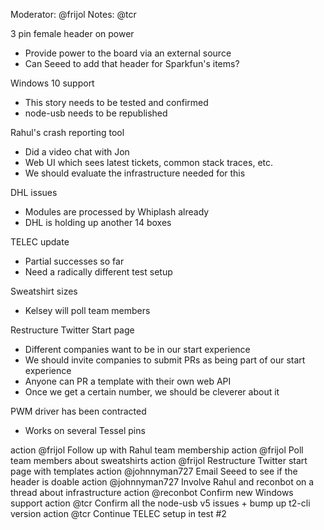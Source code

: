 Moderator: @frijol
Notes: @tcr

3 pin female header on power
- Provide power to the board via an external source
- Can Seeed to add that header for Sparkfun's items?

Windows 10 support
- This story needs to be tested and confirmed
- node-usb needs to be republished

Rahul's crash reporting tool
- Did a video chat with Jon
- Web UI which sees latest tickets, common stack traces, etc.
- We should evaluate the infrastructure needed for this

DHL issues
- Modules are processed by Whiplash already
- DHL is holding up another 14 boxes

TELEC update
- Partial successes so far
- Need a radically different test setup

Sweatshirt sizes
- Kelsey will poll team members

Restructure Twitter Start page
- Different companies want to be in our start experience
- We should invite companies to submit PRs as being part of our start experience
- Anyone can PR a template with their own web API
- Once we get a certain number, we should be cleverer about it

PWM driver has been contracted
- Works on several Tessel pins

action @frijol Follow up with Rahul team membership
action @frijol Poll team members about sweatshirts
action @frijol Restructure Twitter start page with templates
action @johnnyman727 Email Seeed to see if the header is doable
action @johnnyman727 Involve Rahul and reconbot on a thread about infrastructure
action @reconbot Confirm new Windows support
action @tcr Confirm all the node-usb v5 issues + bump up t2-cli version
action @tcr Continue TELEC setup in test #2

